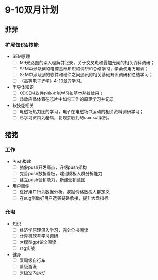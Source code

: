 <!--
 * @Author: spendar
 * @Date: 2024-09-02 09:49:10
 * @LastEditors: spendar
 * @LastEditTime: 2024-09-03 09:13:42
 * @FilePath: /plan/2024/9-10.md
 * @Description: make the plan of 2024.9-2024.10
-->
# 9-10双月计划

## 菲菲

### 扩展知识&技能

- SEM原理
  - [ ] M9光路图的深入理解并记录，关于交叉斑和叠加光阑的相关资料调研；
  - [ ] SEM中涉及到的电控基础知识的调研和总结学习，学会使用万用表；
  - [ ] SEM中涉及到的软件和硬件之间通讯的相关基础知识调研和总结学习；
  - [ ] 《高等电子光学》4-10章的学习。
- 半导体知识
  - [ ] CDSEM软件的各功能学习和基本熟练使用；
  - [ ] 场效应晶体管在芯片中如何工作的原理学习并记录。
- 软技能相关
  - [ ] 电磁场热力图的学习，电子在电磁场中运动的相关资料调研学习；
  - [ ] 已学习资料为基础，复现接触到的comsol案例。

## 猪猪

### 工作

- Push构建
  - [ ] 抽象push开发痛点，升级push架构
  - [ ] 完善push数据看板，建设模板人群分析能力
  - [ ] 建立push营销能力，新建营销蓝图
- 用户画像
  - [ ] 做好用户行为数据分析，挖掘价格敏感人群定义
  - [ ] 在sug侧做好用户选买链路承接，提升大盘指标

### 充电

- 知识
  - [ ] 经济学原理深入学习，完全全书阅读
  - [ ] 计算机软考学习调研
  - [ ] 大模型gpt论文阅读
  - [ ] rag实战
- 健身
  - [ ] 双周级自行车
  - [ ] 周级游泳
  - [ ] 天级室内运动